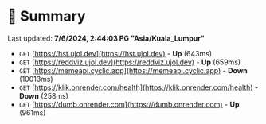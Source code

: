 # 📖 Summary
Last updated: **7/6/2024, 2:44:03 PG "Asia/Kuala_Lumpur"**

- `GET` [https://hst.ujol.dev](https://hst.ujol.dev) - **Up** (643ms)
- `GET` [https://reddviz.ujol.dev](https://reddviz.ujol.dev) - **Up** (659ms)
- `GET` [https://memeapi.cyclic.app](https://memeapi.cyclic.app) - **Down** (10013ms)
- `GET` [https://klik.onrender.com/health](https://klik.onrender.com/health) - **Down** (258ms)
- `GET` [https://dumb.onrender.com](https://dumb.onrender.com) - **Up** (961ms)
